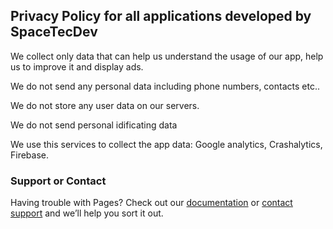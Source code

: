 ## Privacy Policy for all applications developed by SpaceTecDev

We collect only data that can help us understand the usage of our app, help us to improve it and display ads.

We do not send any personal data including phone numbers, contacts etc..

We do not store any user data on our servers.

We do not send personal idificating data

We use this services to collect the app data: Google analytics, Crashalytics, Firebase.



### Support or Contact

Having trouble with Pages? Check out our [documentation](https://help.github.com/categories/github-pages-basics/) or [contact support](https://github.com/contact) and we’ll help you sort it out.
